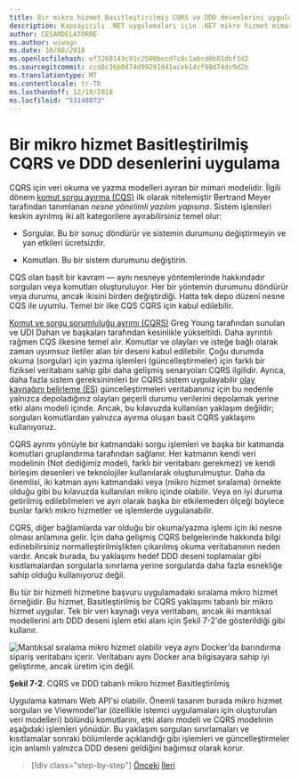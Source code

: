 ```yaml
---
title: Bir mikro hizmet Basitleştirilmiş CQRS ve DDD desenlerini uygulama
description: Kapsayıcılı .NET uygulamaları için .NET mikro hizmet mimarisi | CQRS ve DDD desenlerini arasındaki genel ilişki anlayın.
author: CESARDELATORRE
ms.author: wiwagn
ms.date: 10/08/2018
ms.openlocfilehash: ef3260143c91c2500becd7c8c1a6cd0b81dbf3d2
ms.sourcegitcommit: ccd8c36b0d74d99291d41aceb14cf98d74dc9d2b
ms.translationtype: MT
ms.contentlocale: tr-TR
ms.lasthandoff: 12/10/2018
ms.locfileid: "53148073"
---
```

# <a name="apply-simplified-cqrs-and-ddd-patterns-in-a-microservice"></a>Bir mikro hizmet Basitleştirilmiş CQRS ve DDD desenlerini uygulama

CQRS için veri okuma ve yazma modelleri ayıran bir mimari modelidir. İlgili dönem [komut sorgu ayırma (CQS)](https://martinfowler.com/bliki/CommandQuerySeparation.html) ilk olarak nitelemiştir Bertrand Meyer tarafından tanımlanan *nesne yönelimli yazılım yapısına*. Sistem işlemleri keskin ayrılmış iki alt kategorilere ayırabilirsiniz temel olur:

- Sorgular. Bu bir sonuç döndürür ve sistemin durumunu değiştirmeyin ve yan etkileri ücretsizdir.

- Komutları. Bu bir sistem durumunu değiştirin.

CQS olan basit bir kavram — aynı nesneye yöntemlerinde hakkındadır sorguları veya komutları oluşturuluyor. Her bir yöntemin durumunu döndürür veya durumu, ancak ikisini birden değiştirdiği. Hatta tek depo düzeni nesne CQS ile uyumlu. Temel bir ilke CQS CQRS için kabul edilebilir.

[Komut ve sorgu sorumluluğu ayrımı (CQRS)](https://martinfowler.com/bliki/CQRS.html) Greg Young tarafından sunulan ve UDI Dahan ve başkaları tarafından kesinlikle yükseltildi. Daha ayrıntılı rağmen CQS ilkesine temel alır. Komutlar ve olayları ve isteğe bağlı olarak zaman uyumsuz iletiler alan bir deseni kabul edilebilir. Çoğu durumda okuma (sorgular) için yazma işlemleri (güncelleştirmeler) için farklı bir fiziksel veritabanı sahip gibi daha gelişmiş senaryoları CQRS ilgilidir. Ayrıca, daha fazla sistem gereksinimleri bir CQRS sistem uygulayabilir [olay kaynağını belirleme (ES)](http://codebetter.com/gregyoung/2010/02/20/why-use-event-sourcing/) güncelleştirmeleri veritabanınız için bu nedenle yalnızca depoladığınız olayları geçerli durumu verilerini depolamak yerine etki alanı modeli içinde. Ancak, bu kılavuzda kullanılan yaklaşım değildir; sorguları komutlardan yalnızca ayırma oluşan basit CQRS yaklaşımı kullanıyoruz.

CQRS ayrımı yönüyle bir katmandaki sorgu işlemleri ve başka bir katmanda komutları gruplandırma tarafından sağlanır. Her katmanın kendi veri modelinin (Not dediğimiz modeli, farklı bir veritabanı gerekmez) ve kendi birleşim desenleri ve teknolojiler kullanılarak oluşturulmuştur. Daha da önemlisi, iki katman aynı katmandaki veya (mikro hizmet sıralama) örnekte olduğu gibi bu kılavuzda kullanılan mikro içinde olabilir. Veya en iyi duruma getirilmiş edilebilmeleri ve ayrı olarak başka bir etkilemeden ölçeği böylece bunlar farklı mikro hizmetler ve işlemlerde uygulanabilir.

CQRS, diğer bağlamlarda var olduğu bir okuma/yazma işlemi için iki nesne olması anlamına gelir. İçin daha gelişmiş CQRS belgelerinde hakkında bilgi edinebilirsiniz normalleştirilmişlikten çıkarılmış okuma veritabanının neden vardır. Ancak burada, bu yaklaşımı hedef DDD deseni toplamalar gibi kısıtlamalardan sorgularla sınırlama yerine sorgularda daha fazla esnekliğe sahip olduğu kullanıyoruz değil.

Bu tür bir hizmeti hizmetine başvuru uygulamadaki sıralama mikro hizmet örneğidir. Bu hizmet, Basitleştirilmiş bir CQRS yaklaşımı tabanlı bir mikro hizmet uygular. Tek bir veri kaynağı veya veritabanı, ancak iki mantıksal modellerini artı DDD deseni işlem etki alanı için Şekil 7-2'de gösterildiği gibi kullanır.

![Mantıksal sıralama mikro hizmet olabilir veya aynı Docker'da barındırma sipariş veritabanı içerir. Veritabanı aynı Docker ana bilgisayara sahip iyi geliştirme, ancak üretim için değil.](./media/image2.png)

**Şekil 7-2**. CQRS ve DDD tabanlı mikro hizmet Basitleştirilmiş

Uygulama katmanı Web API'si olabilir. Önemli tasarım burada mikro hizmet sorguları ve Viewmodel'lar (özellikle istemci uygulamaları için oluşturulan veri modelleri) bölündü komutlarını, etki alanı modeli ve CQRS modelinin aşağıdaki işlemleri yönüdür. Bu yaklaşım sorguları sınırlamaları ve kısıtlamalar sonraki bölümlerde açıklandığı gibi işlemleri ve güncelleştirmeler için anlamlı yalnızca DDD deseni geldiğini bağımsız olarak korur.

>[!div class="step-by-step"]
>[Önceki](index.md)
>[İleri](eshoponcontainers-cqrs-ddd-microservice.md)